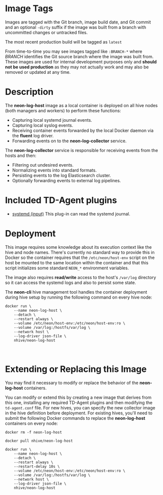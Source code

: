 # Image Tags

Images are tagged with the Git branch, image build date, and Git commit and an optional `-dirty` suffix if the image was built from a branch with uncommitted changes or untracked files.

The most recent production build will be tagged as `latest`

From time-to-time you may see images tagged like `:BRANCH-*` where *BRANCH* identifies the Git source branch where the image was built from.  These images are used for internal development purposes only and **should not be used production** as they may not actually work and may also be removed or updated at any time.

# Description

The **neon-log-host** image as a local container is deployed on all hive nodes (both managers and workers) to perform these functions:

* Capturing local systemd journal events.
* Capturing local syslog events.
* Receiving container events forwarded by the local Docker daemon via the **fluent** log driver.
* Forwarding events on to the **neon-log-collector** service.

The **neon-log-collector** service is responsible for receiving events from the hosts and then:

* Filtering out undesired events.
* Normalizing events into standard formats.
* Persisting events to the log Elasticsearch cluster.
* Optionally forwarding events to external log pipelines.

# Included TD-Agent plugins

* [systemd (input)](https://github.com/reevoo/fluent-plugin-systemd/blob/master/README.md) This plug-in can read the systemd journal.

# Deployment

This image requires some knowledge about its execution context like the hive and node names.  There's currently no standard way to provide this in Docker so the container requires that the `/etc/neon/host-env` script on the host be mounted to the same location within the container and that this script initializes some standard `NEON_*` environment variables.

The image also requires **read/write** access to the host's `/var/log` directory so it can access the systemd logs and also to persist some state. 

The **neon-cli** hive management tool handles the container deployment during hive setup by running the following command on every hive node:

````
docker run \
    --name neon-log-host \
    --detach \
    --restart always \
    --volume /etc/neon/host-env:/etc/neon/host-env:ro \
    --volume /var/log:/hostfs/var/log \
    --network host \
    --log-driver json-file \
    nhive/neon-log-host
````
&nbsp;
# Extending or Replacing this Image

You may find it necessary to modify or replace the behavior of the **neon-log-host** containers.

You can modify or extend this by creating a new image that derives from this one, installing any required TD-Agent plugins and then modifying the `td-agent.conf` file.  For new hives, you can specify the new collector image in the hive definition before deployment.  For existing hives, you'll need to submit the following Docker commands to replace the **neon-log-host** containers on every node:

````
docker rm -f neon-log-host

docker pull nhive/neon-log-host

docker run \
    --name neon-log-host \
    --detach \
    --restart always \
    --restart-delay 10s \
    --volume /etc/neon/host-env:/etc/neon/host-env:ro \
    --volume /var/log:/hostfs/var/log \
    --network host \
    --log-driver json-file \
    nhive/neon-log-host
````
